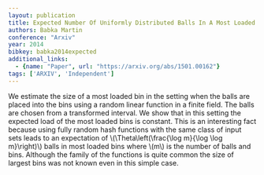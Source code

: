```yaml
---
layout: publication
title: Expected Number Of Uniformly Distributed Balls In A Most Loaded Bin Using Placement With Simple Linear Functions
authors: Babka Martin
conference: "Arxiv"
year: 2014
bibkey: babka2014expected
additional_links:
  - {name: "Paper", url: "https://arxiv.org/abs/1501.00162"}
tags: ['ARXIV', 'Independent']
---
```

<p>We estimate the size of a most loaded bin in the setting when the
balls are placed into the bins using a random linear function in a
finite field. The balls are chosen from a transformed interval. We show
that in this setting the expected load of the most loaded bins is
constant. This is an interesting fact because using fully random hash
functions with the same class of input sets leads to an expectation of
<span class="math inline">\(\Theta\left(\frac{\log
m}{\log \log m}\right)\)</span> balls in most loaded bins where <span
class="math inline">\(m\)</span> is the number of balls and bins.
Although the family of the functions is quite common the size of largest
bins was not known even in this simple case.</p>
